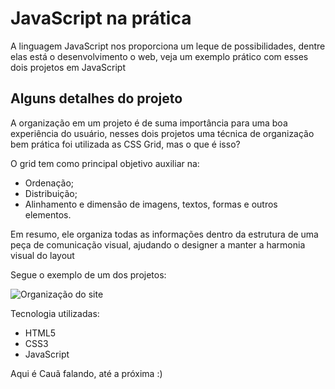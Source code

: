 # JavaScript na prática
A linguagem JavaScript nos proporciona um leque de possibilidades, dentre elas está o desenvolvimento o web, veja um exemplo prático com esses dois projetos em JavaScript
<h2 Color="blue">Alguns detalhes do projeto</h2>
<p>A organização em um projeto é de suma importância para uma boa experiência do usuário, nesses dois projetos uma técnica de organização
bem prática foi utilizada as CSS Grid, mas o que é isso?</p>
<p>O grid tem como principal objetivo auxiliar na:</p>
<ul>
  <li>Ordenação;</li>
  <li>Distribuição;</li>
  <li>Alinhamento e dimensão de imagens, textos, formas e outros elementos.</li>
</ul>
<p>Em resumo, ele organiza todas as informações dentro da estrutura de uma peça de comunicação visual, 
ajudando o designer a manter a harmonia visual do layout</p>
<p>Segue o exemplo de um dos projetos: </p>

![Organização do site](https://github.com/caua-3301/javascript-na-pratica/assets/134548536/3a038974-ccd9-437a-9c32-f402ac5f81f6)

<p>Tecnologia utilizadas:</p>
<ul>
  <li>HTML5</li>
  <li>CSS3</li>
  <li>JavaScript</li>
</ul>

<p>Aqui é Cauã falando, até a próxima :)</p>
